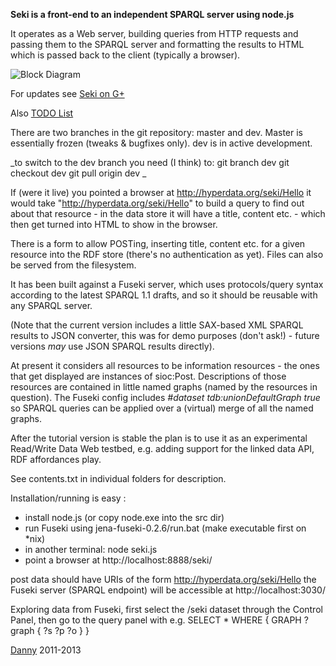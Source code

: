 **Seki is a front-end to an independent SPARQL server using node.js**

It operates as a Web server, building queries from HTTP requests and passing them to the SPARQL server and formatting the results to HTML which is passed back to the client (typically a browser).

![Block Diagram](https://github.com/danja/seki/raw/master/docs/seki-full.png)

For updates see [Seki on G+](https://plus.google.com/b/102910670341143019851/102910670341143019851/posts)

Also [TODO List](https://workflowy.com/shared/dd5976b2-b48f-9096-0357-105f34b4d6ed/)

There are two branches in the git repository: master and dev. Master is essentially frozen (tweaks & bugfixes only). dev is in active development.

_to switch to the dev branch you need (I think) to:
git branch dev
git checkout dev
git pull origin dev
_


If (were it live) you pointed a browser at http://hyperdata.org/seki/Hello it would take "http://hyperdata.org/seki/Hello" to build a query to find out about that resource - in the data store it will have a title, content etc. - which then get turned into HTML to show in the browser.

There is a form to allow POSTing, inserting title, content etc. for a given resource into the RDF store (there's no authentication as yet). Files can also be served from the filesystem.

It has been built against a Fuseki server, which uses protocols/query syntax according to the latest SPARQL 1.1 drafts, and so it should be reusable with any SPARQL server.

(Note that the current version includes a little SAX-based XML SPARQL results to JSON converter, this was for demo purposes (don't ask!) - future versions *may* use JSON SPARQL results directly).

At present it considers all resources to be information resources - the ones that get displayed are instances of sioc:Post. Descriptions of those resources are contained in little named graphs (named by the resources in question). The Fuseki config includes _#dataset tdb:unionDefaultGraph true_ so SPARQL queries can be applied over a (virtual) merge of all the named graphs.

After the tutorial version is stable the plan is to use it as an experimental Read/Write Data Web testbed, e.g. adding support for the linked data API, RDF affordances play.

See contents.txt in individual folders for description.

Installation/running is easy : 

* install node.js (or copy node.exe into the src dir)
* run Fuseki using jena-fuseki-0.2.6/run.bat (make executable first on *nix)
* in another terminal: node seki.js 
* point a browser at http://localhost:8888/seki/ 

post data should have URIs of the form http://hyperdata.org/seki/Hello
the Fuseki server (SPARQL endpoint) will be accessible at http://localhost:3030/

Exploring data from Fuseki, first select the /seki dataset through the Control Panel, then go to the query panel
with e.g. 
   SELECT * WHERE { GRAPH ?graph { ?s ?p ?o } }

[Danny](http://dannyayers.com/) 2011-2013





